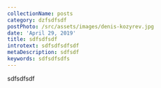 ```yaml
---
collectionName: posts
category: dzfsdfsdf
postPhoto: /src/assets/images/denis-kozyrev.jpg
date: 'April 29, 2019'
title: sdfsdfsdf
introtext: sdfsdfsdfsdf
metaDescription: sdfsdf
keywords: sdfsdfsdfs
---
```

sdfsdfsdf
